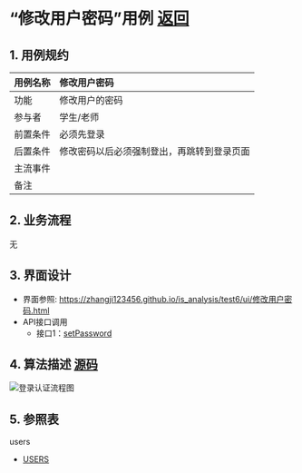 # “修改用户密码”用例 [返回](../README.md)
## 1. 用例规约

|用例名称|修改用户密码|
|-------|:-------------|
|功能|修改用户的密码|
|参与者|学生/老师|
|前置条件|必须先登录|
|后置条件|修改密码以后必须强制登出，再跳转到登录页面|
|主流事件| |
|备注| |

## 2. 业务流程
无

## 3. 界面设计
- 界面参照: https://zhangji123456.github.io/is_analysis/test6/ui/修改用户密码.html
- API接口调用
    - 接口1：[setPassword](../jiekou/setPassword.md)

## 4. 算法描述 [源码](../src/登录认证流程图.puml)
![登录认证流程图](../img/登录认证流程图.png)
    
## 5. 参照表
users
- [USERS](../数据库设计.md/#USERS)
